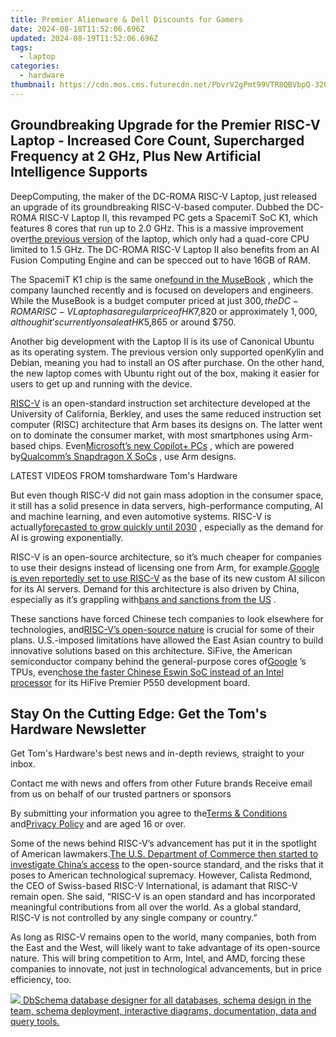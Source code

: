 ```yaml
---
title: Premier Alienware & Dell Discounts for Gamers
date: 2024-08-18T11:52:06.696Z
updated: 2024-08-19T11:52:06.696Z
tags:
  - laptop
categories:
  - hardware
thumbnail: https://cdn.mos.cms.futurecdn.net/PbvrV2gPmt99VTR8QBVbpQ-320-80.png
---
```


## Groundbreaking Upgrade for the Premier RISC-V Laptop - Increased Core Count, Supercharged Frequency at 2 GHz, Plus New Artificial Intelligence Supports

DeepComputing, the maker of the DC-ROMA RISC-V Laptop, just released an upgrade of its groundbreaking RISC-V-based computer. Dubbed the DC-ROMA RISC-V Laptop II, this revamped PC gets a SpacemiT SoC K1, which features 8 cores that run up to 2.0 GHz. This is a massive improvement over[the previous version](https://tools.techidaily.com) of the laptop, which only had a quad-core CPU limited to 1.5 GHz. The DC-ROMA RISC-V Laptop II also benefits from an AI Fusion Computing Engine and can be specced out to have 16GB of RAM.

 The SpacemiT K1 chip is the same one[found in the MuseBook](https://tools.techidaily.com) , which the company launched recently and is focused on developers and engineers. While the MuseBook is a budget computer priced at just $300, the DC-ROMA RISC-V Laptop has a regular price of HK$7,820 or approximately $1,000, although it’s currently on sale at HK$5,865 or around $750.

 Another big development with the Laptop II is its use of Canonical Ubuntu as its operating system. The previous version only supported openKylin and Debian, meaning you had to install an OS after purchase. On the other hand, the new laptop comes with Ubuntu right out of the box, making it easier for users to get up and running with the device.

[RISC-V](https://tools.techidaily.com) is an open-standard instruction set architecture developed at the University of California, Berkley, and uses the same reduced instruction set computer (RISC) architecture that Arm bases its designs on. The latter went on to dominate the consumer market, with most smartphones using Arm-based chips. Even[Microsoft’s new Copilot+ PCs](https://tools.techidaily.com) , which are powered by[Qualcomm’s Snapdragon X SoCs](https://tools.techidaily.com) , use Arm designs.

 LATEST VIDEOS FROM tomshardware Tom's Hardware

 But even though RISC-V did not gain mass adoption in the consumer space, it still has a solid presence in data servers, high-performance computing, AI and machine learning, and even automotive systems. RISC-V is actually[forecasted to grow quickly until 2030](https://tools.techidaily.com) , especially as the demand for AI is growing exponentially.

 RISC-V is an open-source architecture, so it’s much cheaper for companies to use their designs instead of licensing one from Arm, for example.[Google is even reportedly set to use RISC-V](https://tools.techidaily.com) as the base of its new custom AI silicon for its AI servers. Demand for this architecture is also driven by China, especially as it’s grappling with[bans and sanctions from the US](https://tools.techidaily.com) .

 These sanctions have forced Chinese tech companies to look elsewhere for technologies, and[RISC-V’s open-source nature](https://tools.techidaily.com) is crucial for some of their plans. U.S.-imposed limitations have allowed the East Asian country to build innovative solutions based on this architecture. SiFive, the American semiconductor company behind the general-purpose cores of[Google](https://tools.techidaily.com) ’s TPUs, even[chose the faster Chinese Eswin SoC instead of an Intel processor](https://tools.techidaily.com) for its HiFive Premier P550 development board.

## Stay On the Cutting Edge: Get the Tom's Hardware Newsletter

 Get Tom's Hardware's best news and in-depth reviews, straight to your inbox.

 Contact me with news and offers from other Future brands  Receive email from us on behalf of our trusted partners or sponsors

 By submitting your information you agree to the[Terms & Conditions](https://futureplc.com/terms-conditions/) and[Privacy Policy](https://futureplc.com/privacy-policy/) and are aged 16 or over.

 Some of the news behind RISC-V’s advancement has put it in the spotlight of American lawmakers.[The U.S. Department of Commerce then started to investigate China’s access](https://tools.techidaily.com) to the open-source standard, and the risks that it poses to American technological supremacy. However, Calista Redmond, the CEO of Swiss-based RISC-V International, is adamant that RISC-V remain open. She said, “RISC-V is an open standard and has incorporated meaningful contributions from all over the world. As a global standard, RISC-V is not controlled by any single company or country.”

 As long as RISC-V remains open to the world, many companies, both from the East and the West, will likely want to take advantage of its open-source nature. This will bring competition to Arm, Intel, and AMD, forcing these companies to innovate, not just in technological advancements, but in price efficiency, too.

<ins class="adsbygoogle"
     style="display:block"
     data-ad-format="autorelaxed"
     data-ad-client="ca-pub-7571918770474297"
     data-ad-slot="1223367746"></ins>



<ins class="adsbygoogle"
     style="display:block"
     data-ad-client="ca-pub-7571918770474297"
     data-ad-slot="8358498916"
     data-ad-format="auto"
     data-full-width-responsive="true"></ins>



<!-- affiliate ads begin -->
<a href="https://shop.dbschema.com/order/checkout.php?PRODS=19867419&QTY=1&AFFILIATE=108875&CART=1"> <img src="https://secure.avangate.com/images/merchant/176b22bab4e94a28619ca2433b2ef241/products/1_icon256.png" border="0">
DbSchema database designer for all databases, schema design in the team, schema deployment, interactive diagrams, documentation, data and query tools. </a>
<!-- affiliate ads end -->